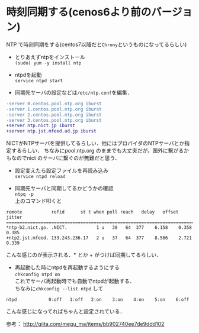 # 時刻同期する(cenos6より前のバージョン)
NTP で時刻同期をする(centos7以降だと`Chrony`というものになってるらしい)  
* とりあえずntpをインストール  
`(sudo) yum -y install ntp`  
* ntpdを起動  
`service ntpd start`

* 同期先サーバの設定などは`/etc/ntp.conf`を編集．  
```diff
-server 0.centos.pool.ntp.org iburst
-server 1.centos.pool.ntp.org iburst
-server 2.centos.pool.ntp.org iburst
-server 3.centos.pool.ntp.org iburst
+server ntp.nict.jp iburst
+server ntp.jst.mfeed.ad.jp iburst
```
NICTがNTPサーバを提供してるらしい．他にはプロバイダのNTPサーバとか指定するらしい．
ちなみにpool.ntp.org のままでも大丈夫だが，国外に繋がるかもなのでnict のサーバに繋ぐのが無難だと思う．

* 設定変えたら設定ファイルを再読み込み  
`service ntpd reload`

* 同期先サーバと同期してるかどうかの確認  
`ntpq -p`  
上のコマンド叩くと
```
remote           refid      st t when poll reach   delay   offset  jitter
==============================================================================
*ntp-b2.nict.go. .NICT.           1 u   38   64  377    6.158    0.358   0.385
+ntp2.jst.mfeed. 133.243.236.17   2 u   37   64  377    8.586    2.721   0.339
```
こんな感じのが表示される．* とか + がつけば同期してるらしい．

* 再起動した時にntpdを再起動するようにする  
`chkconfig ntpd on`  
これでサーバ再起動時でも自動でntpdが起動する．  
ちなみに`chkconfig --list ntpd` して  
```
ntpd            0:off   1:off   2:on    3:on    4:on    5:on    6:off
```
こんな感じになってればちゃんと設定されている．

参考：
http://qiita.com/megu_ma/items/bb902740ee7de9ddd102
